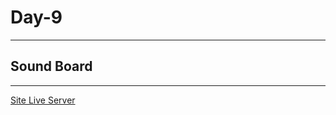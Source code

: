 # Day-9

---

## Sound Board

---

[Site Live Server](https://krantos-dev.github.io/Day-4---Sound-Board/)

